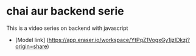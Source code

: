 # chai aur backend serie

This is a video series on backend with javascript

- [Model link] 
(https://app.eraser.io/workspace/YtPqZ1VogxGy1jzIDkzj?origin=share)